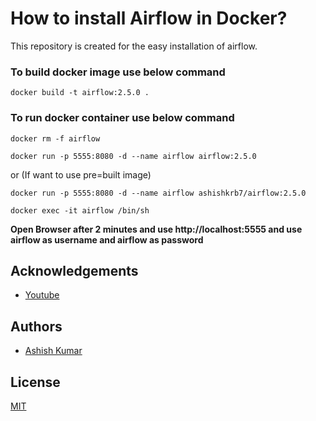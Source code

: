 # How to install Airflow in Docker?

This repository is created for the easy installation of airflow.

### To build docker image use below command

```
docker build -t airflow:2.5.0 .
```

### To run docker container use below command

```
docker rm -f airflow
```

```
docker run -p 5555:8080 -d --name airflow airflow:2.5.0
```

or (If want to use pre=built image)

```
docker run -p 5555:8080 -d --name airflow ashishkrb7/airflow:2.5.0 
```

```
docker exec -it airflow /bin/sh
```

**Open Browser after 2 minutes and use http://localhost:5555 and use airflow as username and airflow as password**

## Acknowledgements

 - [Youtube](https://www.youtube.com/watch?v=o88LNQDH2uI)

## Authors

- [Ashish Kumar](https://www.linkedin.com/in/ashishkrb7/)

## License

[MIT](./LICENSE)
